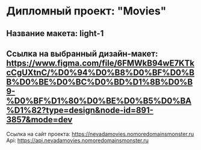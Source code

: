 # Дипломный проект: "Movies"
## Название макета: light-1

## Ссылка на выбранный дизайн-макет: https://www.figma.com/file/6FMWkB94wE7KTkcCgUXtnC/%D0%94%D0%B8%D0%BF%D0%BB%D0%BE%D0%BC%D0%BD%D1%8B%D0%B9-%D0%BF%D1%80%D0%BE%D0%B5%D0%BA%D1%82?type=design&node-id=891-3857&mode=dev

Ссылка на сайт проекта: https://nevadamovies.nomoredomainsmonster.ru
Api: https://api.nevadamovies.nomoredomainsmonster.ru



